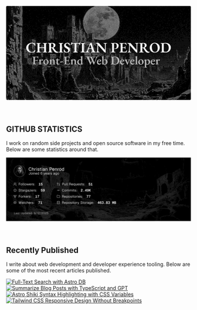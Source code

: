 
<picture>
  <source media="(prefers-color-scheme: dark)" srcset="assets/banner.dark.png?v=2680b59d-951e-43d1-9bcf-62b1dec6c9c9" width="843px" />
  <source media="(prefers-color-scheme: light)" srcset="assets/banner.light.png?v=2680b59d-951e-43d1-9bcf-62b1dec6c9c9" width="843px" />
  <img src="assets/banner.dark.png?v=2680b59d-951e-43d1-9bcf-62b1dec6c9c9" alt="Banner" width="843px" />
</picture>
<br />
<br />
<br />
<h2>GITHUB STATISTICS</h2>
<p>I work on random side projects and open source software in my free time. Below are some statistics around that.</p>
<picture>
  <source media="(prefers-color-scheme: dark)" srcset="assets/statistics.dark.png?v=2680b59d-951e-43d1-9bcf-62b1dec6c9c9" width="843px" />
  <source media="(prefers-color-scheme: light)" srcset="assets/statistics.light.png?v=2680b59d-951e-43d1-9bcf-62b1dec6c9c9" width="843px" />
  <img src="assets/statistics.dark.png?v=2680b59d-951e-43d1-9bcf-62b1dec6c9c9" alt="Github Statistics" width="843px" />
</picture>
<br />
<br />
<br />
<h2>Recently Published</h2>
<p>I write about web development and developer experience tooling. Below are some of the most recent articles published.</p>
<a href="https://christianpenrod.com/blog/full-text-search-with-astro-db"><img src="https://christianpenrod.com/blog/full-text-search-with-astro-db.png?v=2680b59d-951e-43d1-9bcf-62b1dec6c9c9" alt="Full-Text Search with Astro DB" width="421px" /></a>
<a href="https://christianpenrod.com/blog/summarize-blog-posts-with-typescript-and-gpt"><img src="https://christianpenrod.com/blog/summarize-blog-posts-with-typescript-and-gpt.png?v=2680b59d-951e-43d1-9bcf-62b1dec6c9c9" alt="Summarize Blog Posts with TypeScript and GPT" width="421px" /></a>
<a href="https://christianpenrod.com/blog/astro-shiki-syntax-highlighting-with-css-variables"><img src="https://christianpenrod.com/blog/astro-shiki-syntax-highlighting-with-css-variables.png?v=2680b59d-951e-43d1-9bcf-62b1dec6c9c9" alt="Astro Shiki Syntax Highlighting with CSS Variables" width="421px" /></a>
<a href="https://christianpenrod.com/blog/tailwindcss-responsive-design-without-breakpoints"><img src="https://christianpenrod.com/blog/tailwindcss-responsive-design-without-breakpoints.png?v=2680b59d-951e-43d1-9bcf-62b1dec6c9c9" alt="Tailwind CSS Responsive Design Without Breakpoints" width="421px" /></a>
